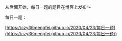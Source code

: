 从后面开始，每日一题的题目在博客上发布～

每日一题：



[https://czy36mengfei.github.io/2020/04/23/每日一题](https://czy36mengfei.github.io/2020/04/23/每日一题/)

